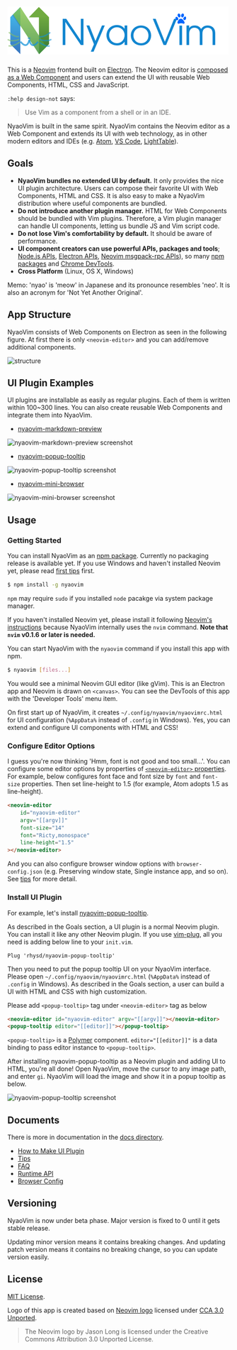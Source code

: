![NyaoVim](resources/title-bar.png)
===================================

This is a [Neovim](https://neovim.io/) frontend built on [Electron](http://electron.atom.io/).
The Neovim editor is [composed as a Web Component](https://github.com/rhysd/neovim-component) and users
can extend the UI with reusable Web Components, HTML, CSS and JavaScript.

`:help design-not` says:

> Use Vim as a component from a shell or in an IDE.

NyaoVim is built in the same spirit.  NyaoVim contains the Neovim editor as a Web Component and extends
its UI with web technology, as in other modern editors and IDEs (e.g. [Atom](http://atom.io/),
[VS Code](https://github.com/Microsoft/vscode), [LightTable](http://lighttable.com/)).


## Goals

- **NyaoVim bundles no extended UI by default.**  It only provides the nice UI plugin architecture.
  Users can compose their favorite UI with Web Components, HTML and CSS.  It is also easy to make a NyaoVim
  distribution where useful components are bundled.
- **Do not introduce another plugin manager.**  HTML for Web Components should be bundled with Vim plugins.
  Therefore, a Vim plugin manager can handle UI components, letting us bundle JS and Vim script code.
- **Do not lose Vim's comfortability by default.**  It should be aware of performance.
- **UI component creators can use powerful APIs, packages and tools**; [Node.js APIs](https://nodejs.org/en/docs/),
  [Electron APIs](https://github.com/atom/electron/tree/master/docs/api), [Neovim msgpack-rpc APIs](https://neovim.io/doc/user/msgpack_rpc.html)),
  so many [npm packages](https://www.npmjs.com/) and [Chrome DevTools](https://developers.google.com/web/tools/chrome-devtools/).
- **Cross Platform** (Linux, OS X, Windows)

Memo: 'nyao' is 'meow' in Japanese and its pronounce resembles 'neo'.
It is also an acronym for 'Not Yet Another Original'.


## App Structure

NyaoVim consists of Web Components on Electron as seen in the following figure.  At first there is
only `<neovim-editor>` and you can add/remove additional components.

![structure](https://raw.githubusercontent.com/rhysd/ss/master/NyaoVim/structure.png)


## UI Plugin Examples

UI plugins are installable as easily as regular plugins.  Each of them is written within 100~300 lines.
You can also create reusable Web Components and integrate them into NyaoVim.

- [nyaovim-markdown-preview](https://github.com/rhysd/nyaovim-markdown-preview)

![nyaovim-markdown-preview screenshot](https://raw.githubusercontent.com/rhysd/ss/master/nyaovim-markdown-preview/main.gif)

- [nyaovim-popup-tooltip](https://github.com/rhysd/nyaovim-popup-tooltip)

![nyaovim-popup-tooltip screenshot](https://raw.githubusercontent.com/rhysd/ss/master/nyaovim-popup-tooltip/main.gif)

- [nyaovim-mini-browser](https://github.com/rhysd/nyaovim-mini-browser)

![nyaovim-mini-browser screenshot](https://raw.githubusercontent.com/rhysd/ss/master/nyaovim-mini-browser/main.gif)


## Usage

### Getting Started

You can install NyaoVim as an [npm package](https://www.npmjs.com/package/nyaovim).  Currently no packaging
release is available yet.  If you use Windows and haven't installed Neovim yet, please read [first tips](docs/tips.md) first.

```sh
$ npm install -g nyaovim
```

`npm` may require `sudo` if you installed `node` pacakge via system package manager.

If you haven't installed Neovim yet, please install it following [Neovim's instructions](https://github.com/neovim/neovim/wiki/Installing-Neovim)
because NyaoVim internally uses the `nvim` command.  **Note that `nvim` v0.1.6 or later is needed.**

You can start NyaoVim with the `nyaovim` command if you install this app with npm.

```sh
$ nyaovim [files...]
```

You would see a minimal Neovim GUI editor (like gVim).  This is an Electron app and Neovim is drawn
on `<canvas>`.  You can see the DevTools of this app with the 'Developer Tools' menu item.

On first start up of NyaoVim, it creates `~/.config/nyaovim/nyaovimrc.html` for UI configuration
(`%AppData%` instead of `.config` in Windows).  Yes, you can extend and configure UI components with
HTML and CSS!

### Configure Editor Options

I guess you're now thinking 'Hmm, font is not good and too small...'. You can configure some editor
options by properties of [`<neovim-editor>` properties](https://github.com/rhysd/neovim-component#neovim-editor-properties).
For example, below configures font face and font size by `font` and `font-size` properties.  Then set
line-height to 1.5 (for example, Atom adopts 1.5 as line-height).

```html
<neovim-editor
    id="nyaovim-editor"
    argv="[[argv]]"
    font-size="14"
    font="Ricty,monospace"
    line-height="1.5"
></neovim-editor>
```

And you can also configure browser window options with `browser-config.json` (e.g. Preserving window
state, Single instance app, and so on). See [tips](docs/tips.md) for more detail.

### Install UI Plugin

For example, let's install [nyaovim-popup-tooltip](https://github.com/rhysd/nyaovim-popup-tooltip).

As described in the Goals section, a UI plugin is a normal Neovim plugin.  You can install it like
any other Neovim plugin.  If you use [vim-plug](https://github.com/junegunn/vim-plug), all you need
is adding below line to your `init.vim`.

```vim
Plug 'rhysd/nyaovim-popup-tooltip'
```

Then you need to put the popup tooltip UI on your NyaoVim interface.  Please open `~/.config/nyaovim/nyaovimrc.html`
(`%AppData%` instead of `.config` in Windows).  As described in the Goals section, a user can build
a UI with HTML and CSS with high customization.

Please add `<popup-tooltip>` tag under `<neovim-editor>` tag as below

```html
<neovim-editor id="nyaovim-editor" argv="[[argv]]"></neovim-editor>
<popup-tooltip editor="[[editor]]"></popup-tooltip>
```

`<popup-tooltip>` is a [Polymer](https://github.com/Polymer/polymer) component.  `editor="[[editor]]"`
is a data binding to pass editor instance to `<popup-tooltip>`.

After installing nyaovim-popup-tooltip as a Neovim plugin and adding UI to HTML, you're all done!
Open NyaoVim, move the cursor to any image path, and enter `gi`.  NyaoVim will load the image and show
it in a popup tooltip as below.

![nyaovim-popup-tooltip screenshot](https://raw.githubusercontent.com/rhysd/ss/master/nyaovim-popup-tooltip/main.gif)


## Documents

There is more in documentation in the [docs directory](docs).

- [How to Make UI Plugin](docs/make-ui-plugin.md)
- [Tips](docs/tips.md)
- [FAQ](docs/faq.md)
- [Runtime API](docs/runtime-api.md)
- [Browser Config](docs/browser-config.md)


## Versioning

NyaoVim is now under beta phase. Major version is fixed to 0 until it gets stable release.

Updating minor version means it contains breaking changes. And updating patch version means it contains
no breaking change, so you can update version easily.


## License

[MIT License](/LICENSE.txt).

Logo of this app is created based on [Neovim logo](https://neovim.io/) licensed under [CCA 3.0 Unported](https://creativecommons.org/licenses/by/3.0/legalcode).

> The Neovim logo by Jason Long is licensed under the Creative Commons Attribution 3.0 Unported License.

